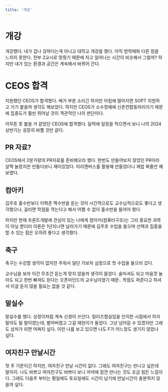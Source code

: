 ```yaml
---
title: '개강'
---
```


# 개강

개강했다. 내가 겁나 강하다는게 아니고 대학교 개강을 했다. 아직 방학때와 다른 점을 느끼지 못한다. 전부 2교시로 맞췄기 때문에 자고 일어나는 시간이 비슷해서 그럴까? 하지만 내가 있는 환경과 공간은 계속해서 바뀌어 간다.

# CEOS 합격

지원했던 CEOS가 합격했다. 배가 부른 소리긴 하지만 아침에 떨어지면 SOPT 지원하고 거기 붙을까 생각도 해보았다. 하지만 CEOS가 소수정예에 신촌연합동아리이기 때문에 집중도가 훨씬 뛰어날 것이 객관적인 나의 판단이다.

아무튼 못 붙을 거 같았던 CEOS에 합격했다. 달력에 일정을 적으면서 보니 나의 2024 상반기는 굉장히 바쁠 것만 같다.

## PR 자료?

CEOS에서 2분가량의 PR자료를 준비해오라 했다. 한번도 만들어보지 않았던 PR이라 살짝 놀랐지만 만들다보니 재미있었다. 미리캔버스를 활용해 만들었더니 제법 봐줄만 해 보였다.

## 컴아키

김주호 홀수반보다 이혁준 짝수반을 듣는 것이 시간적으로도 교수님적으로도 좋다고 생각했으나, 걸리면 학점을 깍는다고 해서 어쩔 수 없이 홀수반을 들어야 했다.

하지만 현재 프론트개발에 관심이 있는 나에게 컴아키(컴퓨터구조)는 그리 중요한 과목이 아닐 뿐더러 이론은 1년지나면 날라가기 때문에 김주호 수업을 들으며 선택과 집중을 할 수 있는 점은 오히려 좋다고 생각했다.

## 축구

축구는 수강할 생각이 없지만 주워서 일단 가보자 심정으로 첫 수업을 들으러 갔다.

교수님을 보자 이건 무조건 듣는게 맞지 않을까 생각이 들었다. 술마셔도 되고 마음껏 놀아도 되고 한번 빠져도 된다는 오픈마인드의 교수님이였기 때문.. 학점도 퍼준다고 하셔서 이걸 듣지 않을 필요는 없을 것 같다.

## 말실수

말실수를 했다. 상정이처럼 계속 신경이 쓰인다. 릴리즈랩실임을 인지한 시점에서 하지말아도 될 말이였는데, 뱉어버렸고 그걸 재헌이가 들었다. 그냥 넘어갈 수 있겠지만 그래도 상처가 되면 어쩌지 싶다. 이런 나를 보고 있으면 나도 F가 어느정도 생기지 않았나 싶다.

## 여자친구 만날시간

첫 주 기준이긴 하지만, 여자친구 만날 시간이 없다. 그래도 여자친구는 만나고 싶은데 말이지. 나도 바쁘고 여자친구도 바쁘다 보니 저녁에 잠깐 만나는 것도 조금 힘든 느낌이다. 그래도 다음주 부터는 평일에도 토요일에도 시간이 남기에 만날시간이 충분하지 않을까 싶다.

